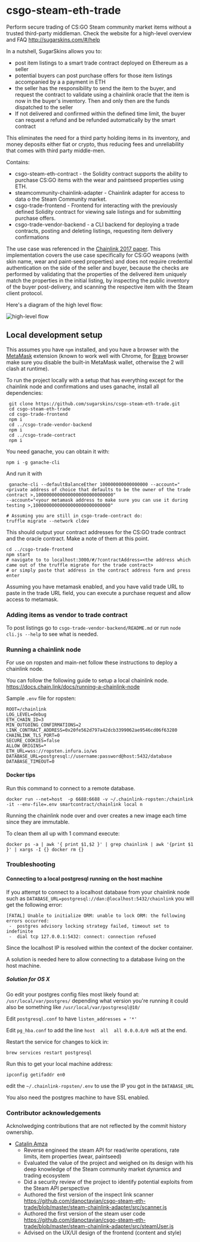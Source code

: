 # csgo-steam-eth-trade

Perform secure trading of CS:GO Steam community market items without a trusted third-party middleman. Check the website for a high-level overview and FAQ http://sugarskins.com/#/help

In a nutshell, SugarSkins allows you to:

* post item listings to a smart trade contract deployed on Ethereum as a seller
* potential buyers can post purchase offers for those item listings accompanied by a a payment in ETH
* the seller has the responsibility to send the item to the buyer, and request the contract to validate using a chainlink oracle that the item is now in the buyer's inventory. Then and only then are the funds dispatched to the seller
* If not delivered and confirmed within the defined time limit, the buyer can request a refund and be refunded automatically by the smart contract


This eliminates the need for a third party holding items in its inventory, and money deposits either fiat or crypto, thus reducing fees and unreliability that comes with third party middle-men.

Contains:

* csgo-steam-eth-contract - the Solidity contract supports the ability to purchase CS:GO items with the wear and paintseed properties using ETH.
* steamcommunity-chainlink-adapter - Chainlink adapter for access to data o the Steam Community market.
* csgo-trade-frontend - Frontend for interacting with the previously defined Solidity contract for viewing sale listings and for submitting purchase offers.
* csgo-trade-vendor-backend - a CLI backend for deploying a trade contracts, posting and deleting listings, requesting item delivery confirmations


The use case was referenced in the [Chainlink 2017 paper](https://link.smartcontract.com/whitepaper). This implementation covers the use case specifically for CS:GO weapons (with skin name, wear and paint-seed properties) and does not require credential authentication on the side of the seller and buyer, because the checks are performed by validating that the properties of the delivered item uniquely match the properties in the initial listing, by inspecting the public inventory of the buyer post-delivery, and scanning the respective item with the Steam client protocol.

Here's a diagram of the high level flow:

![high-level flow](https://github.com/sugarskins/csgo-steam-eth-trade/blob/master/docs/sugarskins-flow.png?raw=true)

## Local development setup

This assumes you have `npm` installed, and you have a browser with the [MetaMask](https://metamask.io/) extension (known to work well with Chrome, for [Brave](https://brave.com/) browser make sure you disable the built-in MetaMask  wallet, otherwise the 2 will clash at runtime).

To run the project locally with a setup that has everything except for the chainlink node and confirmations and uses ganache, install all dependencies:

```
 git clone https://github.com/sugarskins/csgo-steam-eth-trade.git
 cd csgo-steam-eth-trade
 cd csgo-trade-frontend
 npm i
 cd ../csgo-trade-vendor-backend
 npm i
 cd ../csgo-trade-contract
 npm i
```

You need ganache, you can obtain it with:
```
npm i -g ganache-cli
```

And run it with 
```
 ganache-cli --defaultBalanceEther 100000000000000000 --account="<private address of choice that defaults to be the owner of the trade contract >,10000000000000000000000000000"
--account="<your metamask address to make sure you can use it during testing >,10000000000000000000000000000"
```

```
# Assuming you are still in csgo-trade-contract do:
truffle migrate --network cldev
```
This should output your contract addresses for the CS:GO trade contract and the oracle contract. Make a note of them at this point.

```
cd ../csgo-trade-frontend
npm start
# navigate to to localhost:3000/#/?contractAddress=<the address which came out of the truffle migrate for the trade contract>
# or simply paste that address in the contract address form and press enter
```

Assuming you have metamask enabled, and you have valid trade URL to paste in the trade URL field, you can execute a purchase request and allow access to metamask.

### Adding items as vendor to trade contract

To post listings go to `csgo-trade-vendor-backend/README.md` or run `node cli.js --help` to see what is needed.

### Running a chainlink node

For use on ropsten and main-net follow these instructions to deploy a chainlink node.

You can follow the following guide to setup a local chainlink node.
https://docs.chain.link/docs/running-a-chainlink-node

Sample `.env` file for ropsten:

```
ROOT=/chainlink
LOG_LEVEL=debug
ETH_CHAIN_ID=3
MIN_OUTGOING_CONFIRMATIONS=2
LINK_CONTRACT_ADDRESS=0x20fe562d797a42dcb3399062ae9546cd06f63280
CHAINLINK_TLS_PORT=0
SECURE_COOKIES=false
ALLOW_ORIGINS=*
ETH_URL=wss://ropsten.infura.io/ws
DATABASE_URL=postgresql://username:password@host:5432/database
DATABASE_TIMEOUT=0
```

#### Docker tips

Run this command to connect to a remote database.
```
docker run --net=host  -p 6688:6688 -v ~/.chainlink-ropsten:/chainlink -it --env-file=.env smartcontract/chainlink local n
```

Running the chainlink node over and over creates a new image each time since they are immutable.

To clean them all up with 1 command execute:

```
docker ps -a | awk '{ print $1,$2 }' | grep chainlink | awk '{print $1 }' | xargs -I {} docker rm {}
```

### Troubleshooting
#### Connecting to a local postgresql running on the host machine

If you attempt to connect to a localhost database from your chainlink node such as `DATABASE_URL=postgresql://dan:@localhost:5432/chainlink`  you will get the following error:

```
[FATAL] Unable to initialize ORM: unable to lock ORM: the following errors occurred:
 -  postgres advisory locking strategy failed, timeout set to indefinite
 -  dial tcp 127.0.0.1:5432: connect: connection refused
```

Since the localhost IP is resolved within the context of the docker container.

A solution is needed here to allow connecting to a database living on the host machine.

##### Solution for OS X

Go edit your postgres config files most likely found at: `/usr/local/var/postgres/` depending what version you're running it could also be something like `/usr/local/var/postgresql@10/`

Edit `postgresql.conf` to have `listen_addresses = '*'`

Edit `pg_hba.conf` to add the line `host  all  all 0.0.0.0/0 md5` at the end.

Restart the service for changes to kick in:
```
brew services restart postgresql
```

Run this to get your local machine address:

```
ipconfig getifaddr en0
```

edit the `~/.chainlink-ropsten/.env` to use the IP you got in the `DATABASE_URL`

You also need the postgres machine to have SSL enabled.




### Contributor acknowledgements

Acknolwedging contributions that are not reflected by the commit history ownership.

* [Catalin Amza](https://github.com/CatalinAmza)
	* Reverse engineed  the steam API for read/write operations, rate limits, item properties (wear, paintseed)
	* Evaluated the value of the project and weighed on its design with his deep knowledge of the Steam community market dynamics and trading ecosystem
	* Did a security review of the project to identify potential exploits from the Steam API perspective
	* Authored the first version of the inspect link scanner https://github.com/danoctavian/csgo-steam-eth-trade/blob/master/steam-chainlink-adapter/src/scanner.js
	* Authored the first version of the steam user code https://github.com/danoctavian/csgo-steam-eth-trade/blob/master/steam-chainlink-adapter/src/steamUser.js
	* Advised on the UX/UI design of the frontend (content and style)






